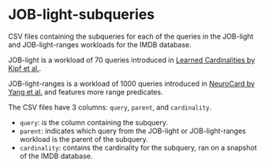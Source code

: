 # JOB-light-subqueries
CSV files containing the subqueries for each of the queries in the JOB-light and JOB-light-ranges workloads for the IMDB database.

JOB-light is a workload of 70 queries introduced in [Learned Cardinalities by Kipf et al.](https://github.com/andreaskipf/learnedcardinalities).

JOB-light-ranges is a workload of 1000 queries introduced in [NeuroCard by Yang et al.](https://github.com/neurocard/neurocard) and features more range predicates.

The CSV files have 3 columns: `query`, `parent`, and `cardinality`.
- `query`: is the column containing the subquery.
- `parent`: indicates which query from the JOB-light or JOB-light-ranges workload is the parent of the subquery.
- `cardinality`: contains the cardinality for the subquery, ran on a snapshot of the IMDB database.
